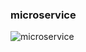 ### microservice

![microservice](https://github.com/charmingfst/micro-service/blob/master/image/2019-01-09_165014.png)
